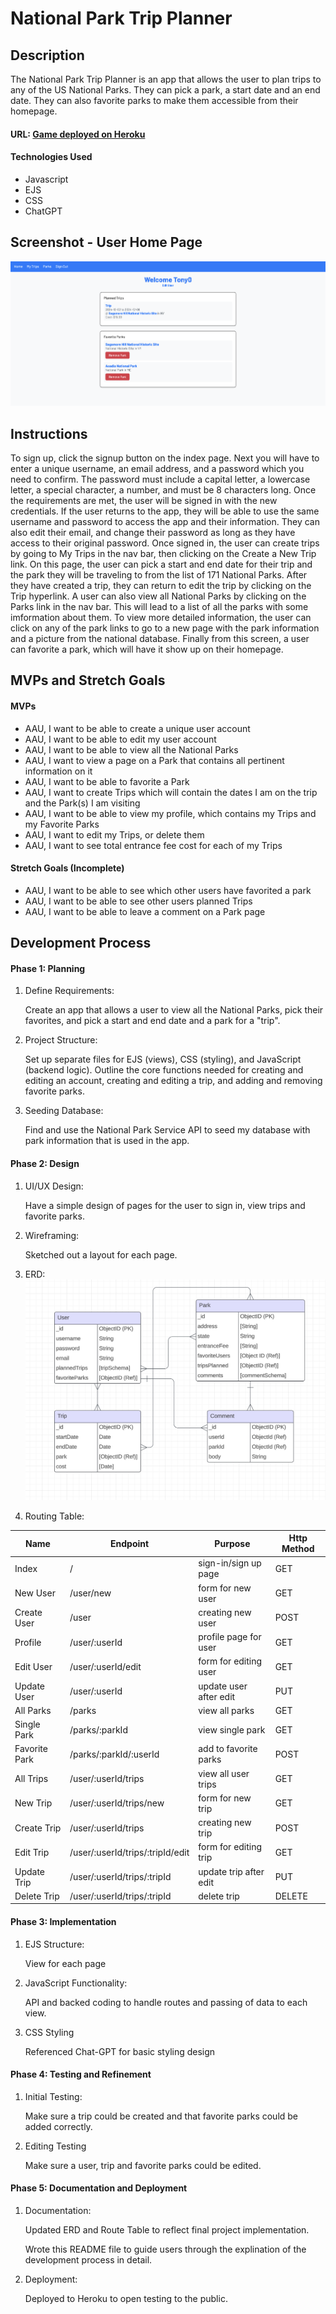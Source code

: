 # National Park Trip Planner

## Description
The National Park Trip Planner is an app that allows the user to plan trips to any of the US National Parks. They can pick a park, a start date and an end date. They can also favorite parks to make them accessible from their homepage.

#### URL:  [Game deployed on Heroku](https://national-park-trip-planner-46d300a02e57.herokuapp.com/)

#### Technologies Used
* Javascript
* EJS
* CSS
* ChatGPT

## Screenshot - User Home Page

![Signed In Homepage](./assets/Signed%20In%20App%20Homepage.png 'Signed In Homepage')

## Instructions

To sign up, click the signup button on the index page. Next you will have to enter a unique username, an email address, and a password which you need to confirm. The password must include a capital letter, a lowercase letter, a special character, a number, and must be 8 characters long. Once the requirements are met, the user will be signed in with the new credentials. If the user returns to the app, they will be able to use the same username and password to access the app and their information. They can also edit their email, and change their password as long as they have access to their original password. 
Once signed in, the user can create trips by going to My Trips in the nav bar, then clicking on the Create a New Trip link. On this page, the user can pick a start and end date for their trip and the park they will be traveling to from the list of 171 National Parks. After they have created a trip, they can return to edit the trip by clicking on the Trip hyperlink.
A user can also view all National Parks by clicking on the Parks link in the nav bar. This will lead to a list of all the parks with some imformation about them. To view more detailed information, the user can click on any of the park links to go to a new page with the park information and a picture from the national database. Finally from this screen, a user can favorite a park, which will have it show up on their homepage.

## MVPs and Stretch Goals
#### MVPs
* AAU, I want to be able to create a unique user account
* AAU, I want to be able to edit my user account
* AAU, I want to be able to view all the National Parks
* AAU, I want to view a page on a Park that contains all pertinent information on it
* AAU, I want to be able to favorite a Park
* AAU, I want to create Trips which will contain the dates I am on the trip and the Park(s) I am visiting
* AAU, I want to be able to view my profile, which contains my Trips and my Favorite Parks
* AAU, I want to edit my Trips, or delete them
* AAU, I want to see total entrance fee cost for each of my Trips

#### Stretch Goals (Incomplete)
* AAU, I want to be able to see which other users have favorited a park
* AAU, I want to be able to see other users planned Trips
* AAU, I want to be able to leave a comment on a Park page

## Development Process

#### Phase 1: Planning
1. Define Requirements:

    Create an app that allows a user to view all the National Parks, pick their favorites, and pick a start and end date and a park for a "trip".
2. Project Structure:

    Set up separate files for EJS (views), CSS (styling), and JavaScript (backend logic).
    Outline the core functions needed for creating and editing an account, creating and editing a trip, and adding and removing favorite parks.
3. Seeding Database:

    Find and use the National Park Service API to seed my database with park information that is used in the app.

#### Phase 2: Design
1. UI/UX Design:

    Have a simple design of pages for the user to sign in, view trips and favorite parks. 
2. Wireframing:

    Sketched out a layout for each page.
3. ERD:
![App ERD](./assets/Final%20App%20ERD.png 'App ERD')

4. Routing Table:

| Name  | Endpoint   |  Purpose | Http Method   |
|---    |---         |---        |---            |
|Index  | /          | sign-in/sign up page | GET|
|New User| /user/new | form for new user    | GET|
|Create User| /user  | creating new user    | POST|
|Profile| /user/:userId| profile page for user| GET|
|Edit User| /user/:userId/edit| form for editing user| GET|
|Update User| /user/:userId| update user after edit| PUT|
|All Parks| /parks |view all parks| GET|
|Single Park| /parks/:parkId|   view single park|   GET|
|Favorite Park| /parks/:parkId/:userId| add to favorite parks| POST|
|All Trips| /user/:userId/trips| view all user trips| GET|
|New Trip| /user/:userId/trips/new| form for new trip| GET|
|Create Trip| /user/:userId/trips| creating new trip| POST|
|Edit Trip| /user/:userId/trips/:tripId/edit| form for editing trip| GET|
|Update Trip| /user/:userId/trips/:tripId| update trip after edit| PUT
|Delete Trip| /user/:userId/trips/:tripId| delete trip| DELETE|

#### Phase 3: Implementation
1. EJS Structure:

    View for each page
2. JavaScript Functionality:

    API and backed coding to handle routes and passing of data to each view.

3. CSS Styling

    Referenced Chat-GPT for basic styling design

    
#### Phase 4: Testing and Refinement

1. Initial Testing:

    Make sure a trip could be created and that favorite parks could be added correctly.
2. Editing Testing

    Make sure a user, trip and favorite parks could be edited.

#### Phase 5: Documentation and Deployment
1. Documentation:
    
    Updated ERD and Route Table to reflect final project implementation.

    Wrote this README file to guide users through the explination of the development process in detail.

2. Deployment:

    Deployed to Heroku to open testing to the public.